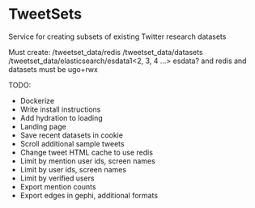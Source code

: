 # TweetSets
Service for creating subsets of existing Twitter research datasets

Must create:
/tweetset_data/redis
/tweetset_data/datasets
/tweetset_data/elasticsearch/esdata1<2, 3, 4 ...>
esdata? and redis and datasets must be ugo+rwx

TODO:
* Dockerize
* Write install instructions
* Add hydration to loading
* Landing page
* Save recent datasets in cookie
* Scroll additional sample tweets
* Change tweet HTML cache to use redis
* Limit by mention user ids, screen names
* Limit by user ids, screen names
* Limit by verified users
* Export mention counts
* Export edges in gephi, additional formats